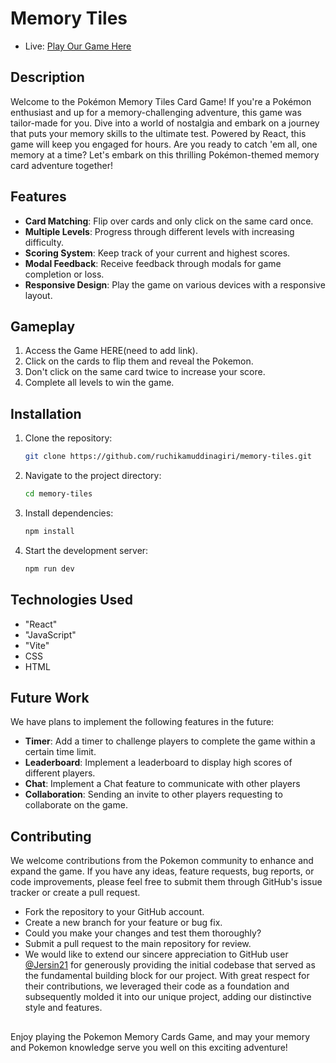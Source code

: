 # Memory Tiles
-   Live: [Play Our Game Here]()

## Description

Welcome to the Pokémon Memory Tiles Card Game!
If you're a Pokémon enthusiast and up for a memory-challenging adventure, this game was tailor-made for you. Dive into a world of nostalgia and embark on a journey that puts your memory skills to the ultimate test. Powered by React, this game will keep you engaged for hours.
Are you ready to catch 'em all, one memory at a time? Let's embark on this thrilling Pokémon-themed memory card adventure together!

## Features

-   **Card Matching**: Flip over cards and only click on the same card once.
-   **Multiple Levels**: Progress through different levels with increasing difficulty.
-   **Scoring System**: Keep track of your current and highest scores.
-   **Modal Feedback**: Receive feedback through modals for game completion or loss.
-   **Responsive Design**: Play the game on various devices with a responsive layout.
## Gameplay

1.  Access the Game HERE(need to add link).
2.  Click on the cards to flip them and reveal the Pokemon.
3.  Don't click on the same card twice to increase your score.
4.  Complete all levels to win the game.
## Installation
1.  Clone the repository:

    ```bash
    git clone https://github.com/ruchikamuddinagiri/memory-tiles.git
    ```

2.  Navigate to the project directory:

    ```bash
    cd memory-tiles
    ```

3.  Install dependencies:

    ```bash
    npm install
    ```

4.  Start the development server:
    ```bash
    npm run dev
    ```

## Technologies Used

-   "React"
-   "JavaScript"
-   "Vite"
-   CSS
-   HTML
## Future Work

We have plans to implement the following features in the future:

-   **Timer**: Add a timer to challenge players to complete the game within a certain time limit.
-   **Leaderboard**: Implement a leaderboard to display high scores of different players.
-   **Chat**: Implement a Chat feature to communicate with other players
-   **Collaboration**: Sending an invite to other players requesting to collaborate on the game.
## Contributing
We welcome contributions from the Pokemon community to enhance and expand the game. If you have any ideas, feature requests, bug reports, or code improvements, please feel free to submit them through GitHub's issue tracker or create a pull request.
-   Fork the repository to your GitHub account.
-   Create a new branch for your feature or bug fix.
-   Could you make your changes and test them thoroughly?
-   Submit a pull request to the main repository for review.
-   We would like to extend our sincere appreciation to GitHub user [@Jersin21](https://github.com/Jersin21) for generously providing the initial codebase that served as the fundamental building block for our project. With great respect for their contributions, we leveraged 
    their code as a foundation and subsequently molded it into our unique project, adding our distinctive style and features.
##
Enjoy playing the Pokemon Memory Cards Game, and may your memory and Pokemon knowledge serve you well on this exciting adventure!






